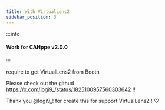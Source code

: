 ```yaml
---
title: With VirtualLens2
sidebar_position: 3
---
```


:::info

#### Work for CAHppe v2.0.0

:::

require to get VirtualLens2 from Booth

Please check out the githud https://x.com/logi9_/status/1825100957560303642 !!

Thank you @logi9_! for create this for support VirtualLens2 ! ♡

